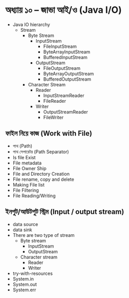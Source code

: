 # অধ্যায় ১০ – জাভা আই/ও (Java I/O)

- Java IO hierarchy
  - Stream
    - Byte Stream
      - InputStream
        - FileInputStream
        - ByteArrayInputStream
        - BufferedInputStream
      - OutputStream
        - FileOutputStream
        - ByteArrayOutputStream
        - BufferedOutputStream
    - Character Stream
      - Reader
        - InputStreamReader
        - FileReader
      - Writer
        - OutputStreamReader
        - FileWriter

## ফাইল নিয়ে কাজ (Work with File)

- পাথ (Path)
- পাথ সেপারেটর (Path Separator)
- Is file Exist
- File metadata
- File Owner Ship
- File and Directory Creation
- File rename, copy and delete
- Making File list
- File Filtering
- File Reading/Writing

## ইনপুট/আউটপুট স্ট্রিম (Input / output stream)

- data source
- data sink
- There are two type of stream
  - Byte stream
    - InputStream
    - OutputStream
  - Character stream
    - Reader
    - Writer
- try-with-resources
- System.in
- System.out
- System.err
